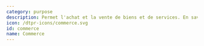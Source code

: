 ```yaml
---
category: purpose
description: Permet l'achat et la vente de biens et de services. En savoir plus [cliquez-ici](https://fr.wikipedia.org/wiki/Commerce)
icon: /dtpr-icons/commerce.svg
id: commerce
name: Commerce
---
```

